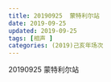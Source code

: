 ```yaml
---
title: 20190925  蒙特利尔站
date: 2019-09-25
updated: 2019-09-25
tags: [相声 ]
categories: (2019)己亥年场次
---
```

20190925  蒙特利尔站